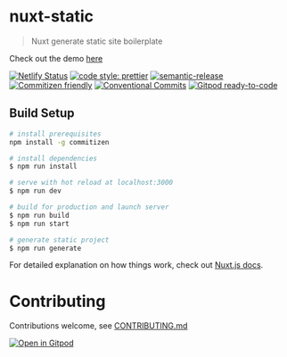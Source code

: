 # nuxt-static
> Nuxt generate static site boilerplate

Check out the demo [here](https://nuxt-static.demo.rbi.nz)

[![Netlify Status](https://api.netlify.com/api/v1/badges/454e075a-e72f-4760-abd7-60ddce79de0b/deploy-status)](https://app.netlify.com/sites/binz-nuxt-static/deploys)
[![code style: prettier](https://img.shields.io/badge/code_style-prettier-ff69b4.svg)](https://github.com/prettier/prettier)
[![semantic-release](https://img.shields.io/badge/%20%20%F0%9F%93%A6%F0%9F%9A%80-semantic--release-e10079.svg)](https://github.com/semantic-release/semantic-release)
[![Commitizen friendly](https://img.shields.io/badge/commitizen-friendly-brightgreen.svg)](http://commitizen.github.io/cz-cli/)
[![Conventional Commits](https://img.shields.io/badge/Conventional%20Commits-1.0.0-yellow.svg)](https://conventionalcommits.org)
[![Gitpod ready-to-code](https://img.shields.io/badge/Gitpod-ready--to--code-908a85?logo=gitpod)](https://gitpod.io/#https://github.com/binzcodes/nuxt-static)

## Build Setup

``` bash
# install prerequisites
npm install -g commitizen

# install dependencies
$ npm run install

# serve with hot reload at localhost:3000
$ npm run dev

# build for production and launch server
$ npm run build
$ npm run start

# generate static project
$ npm run generate
```

For detailed explanation on how things work, check out [Nuxt.js docs](https://nuxtjs.org).

# Contributing

Contributions welcome, see [CONTRIBUTING.md](CONTRIBUTING.md)

[![Open in Gitpod](https://gitpod.io/button/open-in-gitpod.svg)](https://gitpod.io/#https://github.com/binzcodes/nuxt-static)
